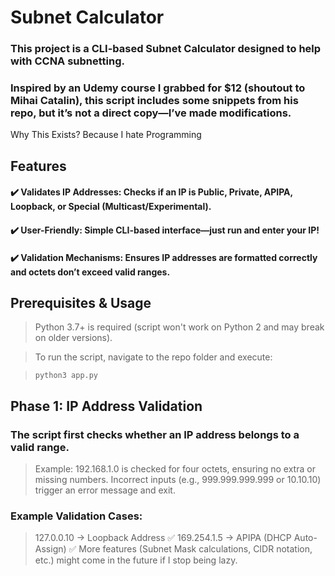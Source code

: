 # Subnet Calculator

### This project is a CLI-based Subnet Calculator designed to help with CCNA subnetting.

### Inspired by an Udemy course I grabbed for $12 (shoutout to Mihai Catalin), this script includes some snippets from his repo, but it’s not a direct copy—I’ve made modifications.

Why This Exists?
Because I hate Programming

## Features
#### ✔️ Validates IP Addresses: Checks if an IP is Public, Private, APIPA, Loopback, or Special (Multicast/Experimental).

#### ✔️ User-Friendly: Simple CLI-based interface—just run and enter your IP!

#### ✔️ Validation Mechanisms: Ensures IP addresses are formatted correctly and octets don’t exceed valid ranges.

## Prerequisites & Usage

>Python 3.7+ is required (script won't work on Python 2 and may break on older versions).

> To run the script, navigate to the repo folder and execute:

>`python3 app.py`

## Phase 1: IP Address Validation

### The script first checks whether an IP address belongs to a valid range.
>Example: 192.168.1.0 is checked for four octets, ensuring no extra or missing numbers.
Incorrect inputs (e.g., 999.999.999.999 or 10.10.10) trigger an error message and exit.

### Example Validation Cases:
>127.0.0.10 → Loopback Address ✅
169.254.1.5 → APIPA (DHCP Auto-Assign) ✅
More features (Subnet Mask calculations, CIDR notation, etc.) might come in the future if I stop being lazy.